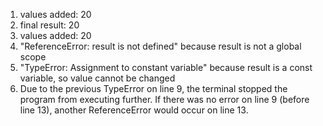 1. values added: 20
2. final result:  20
3. values added: 20
4. "ReferenceError: result is not defined" because result is not a global scope
5. "TypeError: Assignment to constant variable" because result is a const variable, so value cannot be changed
6. Due to the previous TypeError on line 9, the terminal stopped the program from executing further. If there was no error on line 9 (before line 13), another ReferenceError would occur on line 13.